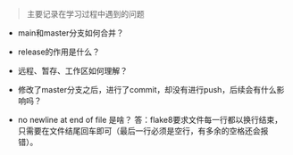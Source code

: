 >主要记录在学习过程中遇到的问题

- main和master分支如何合并？

- release的作用是什么？

- 远程、暂存、工作区如何理解？

- 修改了master分支之后，进行了commit，却没有进行push，后续会有什么影响吗？

- no newline at end of file 是啥？
答：flake8要求文件每一行都以换行结束，只需要在文件结尾回车即可（最后一行必须是空行，有多余的空格还会报错）。

